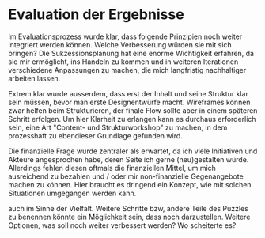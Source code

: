 # Evaluation der Ergebnisse

Im Evaluationsprozess wurde klar, dass folgende Prinzipien noch weiter integriert werden können. Welche Verbesserung würden sie mit sich bringen? Die Sukzessionsplanung hat eine enorme Wichtigkeit erfahren, da sie mir ermöglicht, ins Handeln zu kommen und in weiteren Iterationen verschiedene Anpassungen zu machen, die mich langfristig nachhaltiger arbeiten lassen.

Extrem klar wurde ausserdem, dass erst der Inhalt und seine Struktur klar sein müssen, bevor man erste Designentwürfe macht. Wireframes können zwar helfen beim Strukturieren, der finale Flow sollte aber in einem späteren Schritt erfolgen. Um hier Klarheit zu erlangen kann es durchaus erforderlich sein, eine Art "Content- und Strukturworkshop" zu machen, in dem prozesshaft zu ebendieser Grundlage gefunden wird.

Die finanzielle Frage wurde zentraler als erwartet, da ich viele Initiativen und Akteure angesprochen habe, deren Seite ich gerne (neu)gestalten würde. Allerdings fehlen diesen oftmals die finanziellen Mittel, um mich ausreichend zu bezahlen und / oder mir non-finanzielle Gegenangebote machen zu können. Hier braucht es dringend ein Konzept, wie mit solchen Situationen umgegangen werden kann.

auch im Sinne der Vielfalt. Weitere Schritte bzw, andere Teile des Puzzles zu benennen könnte ein Möglichkeit sein, dass noch darzustellen. Weitere Optionen, was soll noch weiter verbessert werden? Wo scheiterte es?
